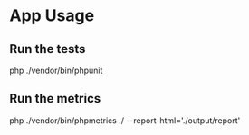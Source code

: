 # App Usage #

## Run the tests ##
php ./vendor/bin/phpunit

## Run the metrics ##
php ./vendor/bin/phpmetrics ./ --report-html='./output/report'
